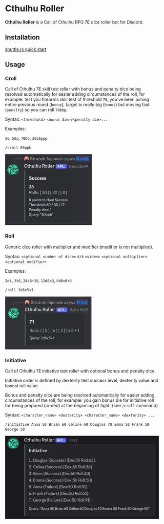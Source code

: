 # Cthulhu Roller

**Cthulhu Roller** is a Call of Cthulhu RPG 7E dice roller bot for Discord.

## Installation

[shuttle.rs quick start](<https://docs.shuttle.rs/getting-started/quick-start>)

## Usage

### Croll

Call of Cthulhu 7E skill test roller with bonus and penalty dice being resolved automatically for easier adding circumstances of the roll, for example: test you firearms skill test of threshold `70`, you've been aiming entire previous round (`bonus`), target is really big (`bonus`) but moving fast (`penalty`) so you can roll `70bbp`.

Syntax: `<threshold>` `<bonus die>/<penalty die>...`

Examples:

`50`, `50p`, `70bb`, `20bbppp`

```text
/croll 60ppb
```

![croll](docs/croll.png)

### Roll

Generic dice roller with multiplier and modifier (modifier is not multiplied).

Syntax: `<optional number of dice>` `d/k` `<sides>` `<optional multiplier>` `<optional modifier>`

Examples:

`2d4`, `3k6`, `24k6+10`, `12d8x3`, `6d6x6+6`

```text
/roll 3d6x5+1
```

![roll](docs/roll.png)

### Initiative

Call of Cthulhu 7E initiative test roller with optional bonus and penalty dice.

Initiative order is defined by dexterity test success level, dexterity value and lowest roll value.

Bonus and penalty dice are being resolved automatically for easier adding circumstances of the roll, for example: you gain bonus die for initiative roll for being prepared (armed) at the beginning of fight. (see `/croll` command)

Syntax: `<character_name> <dexterity> <character_name> <dexterity> ...`

```text
/initiative Anna 50 Brian 60 Celine 60 Douglas 70 Emma 50 Frank 50 George 50
```

![initiative](docs/initiative.png)
